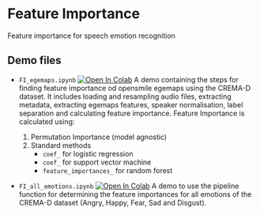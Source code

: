 # Feature Importance
Feature importance for speech emotion recognition

## Demo files
- `FI_egemaps.ipynb` [![Open In Colab](https://colab.research.google.com/assets/colab-badge.svg)](https://colab.research.google.com/github/satvik-dixit/feature_importance/blob/main/FI_egemaps.ipynb) A demo containing the steps for finding feature importance od opensmile egemaps using the CREMA-D dataset. It includes loading and resampling audio files, extracting metadata, extracting egemaps features, speaker normalisation, label separation and calculating feature importance. 
Feature Importance is calculated using:
  1. Permutation Importance (model agnostic)
  2. Standard methods
      - `coef_` for logistic regression
      - `coef_` for support vector machine
      - `feature_importances_` for random forest 
      
- `FI_all_emotions.ipynb` [![Open In Colab](https://colab.research.google.com/assets/colab-badge.svg)](https://colab.research.google.com/github/satvik-dixit/feature_importance/blob/main/FI_all_emotions.ipynb) A demo to use the pipeline function for determining the feature importances for all emotions of the CREMA-D dataset (Angry, Happy, Fear, Sad and Disgust).
 
